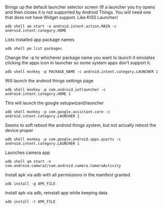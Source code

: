 Brings up the default launcher selector screen (If a launcher you try opens and then closes it is not supported by Android Things. You will need one that does not have Widget support. Like KISS Launcher)

```adb shell am start -a android.intent.action.MAIN -c android.intent.category.HOME```

Lists installed app package names

```adb shell pm list packages```

Change the -p to whichever package name you want to launch it emulates clicking the apps icon in launcher so some system apps don't support it.

```adb shell monkey -p PACKAGE_NAME -c android.intent.category.LAUNCHER 1```

Will launch the android things settings page

```adb shell monkey -p com.android.iotlauncher -c android.intent.category.HOME 1```

This will launch the google setupwizard/launcher

```adb shell monkey -p com.google.assistant.core -c android.intent.category.LAUNCHER 1```

Seems to soft reboot the android things system, but not actually reboot the device proper

```adb shell monkey -p com.google.android.apps.quartz -c android.intent.category.LAUNCHER 1```

Launches camera app

```adb shell am start -n com.android.camera2/com.android.camera.CameraActivity```

Install apk via adb with all permissions in the manifest granted

```adb install -g APK_FILE```

Install apk via adb, reinstall app while keeping data

```adb install -r APK_FILE```
